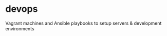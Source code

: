 devops
======

Vagrant machines and Ansible playbooks to setup servers &amp; development environments 
